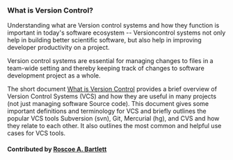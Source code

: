 ### What is Version Control?
<!--deck start--->
Understanding what are Version control systems and how they function is important in today's software ecosystem -- Versioncontrol systems not only help in building better scientific software, but also help in improving developer productivity on a project.
<!--deck end--->

<!--body start--->
Version control systems are essential for managing changes to files in a team-wide setting and thereby keeping track of changes to software development project as a whole. 

The short document [What is Version Control](https://ideas-productivity.org/wordpress/wp-content/uploads/2016/04/IDEAS-VCWhatIsVersionControl-V0.1.pdf) provides a brief overview of Version Control Systems (VCS) and how they are useful in many projects (not just managing software Source code).  This document gives some important definitions and terminology for VCS and briefly outlines the popular VCS tools Subversion (svn), Git, Mercurial (hg), and CVS and how they relate to each other.  It also outlines the most common and helpful use cases for VCS tools.

#### Contributed by [Roscoe A. Bartlett](https://github.com/bartlettroscoe)
<!--body end--->

<!---
Publish: yes
Pinned: yes
Categories: development
Topics: revision control
Tags: document, whatis, terminology
Level: 0
Prerequisites: none
Aggregate: none
--->
